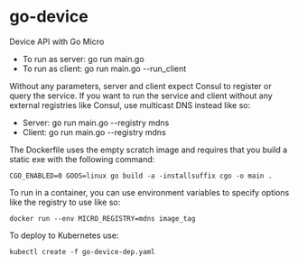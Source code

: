 # go-device
Device API with Go Micro

- To run as server: go run main.go
- To run as client: go run main.go --run_client

Without any parameters, server and client expect Consul to register or query the service. If you want to run the service and client without any external registries like Consul, use multicast DNS instead like so:

- Server: go run main.go --registry mdns
- Client: go run main.go --registry mdns

The Dockerfile uses the empty scratch image and requires that you build a static exe with the following command:

`CGO_ENABLED=0 GOOS=linux go build -a -installsuffix cgo -o main .`

To run in a container, you can use environment variables to specify options like the registry to use like so:

`docker run --env MICRO_REGISTRY=mdns image_tag`

To deploy to Kubernetes use:

`kubectl create -f go-device-dep.yaml`